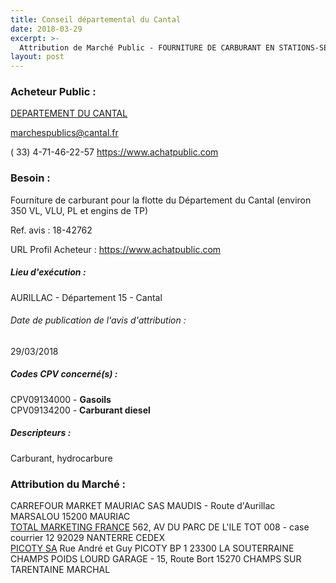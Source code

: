```yaml
---
title: Conseil départemental du Cantal
date: 2018-03-29
excerpt: >-
  Attribution de Marché Public - FOURNITURE DE CARBURANT EN STATIONS-SERVICE POUR LA FLOTTE DU DEPARTEMENT DU CANTAL
layout: post
---
```


### Acheteur Public : 
<a href="/acheteur-33/siren-221500010"> DEPARTEMENT DU CANTAL</a><br/>



marchespublics@cantal.fr

( 33) 4-71-46-22-57
https://www.achatpublic.com
### Besoin :

Fourniture de carburant pour la flotte du Département du Cantal (environ 350 VL, VLU, PL et engins de TP)

Ref. avis : 18-42762

URL Profil Acheteur : https://www.achatpublic.com

##### Lieu d'exécution :

AURILLAC - Département 15 - Cantal

###### Date de publication de l'avis d'attribution : 
29/03/2018

##### Codes CPV concerné(s) :
CPV09134000 - **Gasoils** <br/>
CPV09134200 - **Carburant diesel** <br/>

##### Descripteurs :
Carburant, hydrocarbure <br/>

### Attribution du Marché :
CARREFOUR MARKET MAURIAC SAS MAUDIS - Route d'Aurillac MARSALOU 15200 MAURIAC <br/>
<a href="/entreprise-267/siren-542034921"> TOTAL MARKETING FRANCE</a>    562, AV DU PARC DE L'ILE TOT 008 - case courrier 12 92029 NANTERRE CEDEX <br/>
<a href="/entreprise-268/siren-777347386"> PICOTY SA</a>    Rue André et Guy PICOTY BP 1 23300 LA SOUTERRAINE <br/>
CHAMPS POIDS LOURD GARAGE - 15, Route Bort 15270 CHAMPS SUR TARENTAINE MARCHAL <br/>
